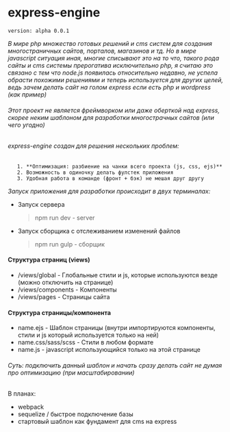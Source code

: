 # express-engine 
`version: alpha 0.0.1`

*В мире php множество готовых решений и cms систем для создания многостраничных сайтов, порталов, магазинов и тд. 
Но в мире javascript ситуация иная, 
многие списывают это на то что, такого рода сайты и cms системы прерогатива исключительно php, я считаю это связано с тем что node.js появилась относительно недавно,
не успела обрасти похожими решениями и теперь используется для других целей, ведь зачем делать сайт на голом express если есть php и wordpress (как пример)*


###### Этот проект не является фреймворком или даже оберткой над express, скорее неким шаблоном для разработки многострачных сайтов (или чего угодно)

###### express-engine создан для решения нескольких проблем:
       1. **Оптимизация: разбиение на чанки всего проекта (js, css, ejs)**
       2. Возможность в одиночку делать фулстек приложения
       3. Удобная работа в команде (фронт + бэк) не мешая друг другу

*Запуск приложения для разработки происходит в двух терминалах:*

* Запуск сервера

     > npm run dev - server
     
 * Запуск сборщика с отслеживанием изменений файлов
 
      > npm run gulp - сборщик 

#### Структура страниц (views)

* /views/global - Глобальные стили и js, которые используются везде (можно отключить на странице)
* /views/components - Компоненты 
* /views/pages - Страницы сайта

#### Структура страницы/компонента

* name.ejs - Шаблон страницы (внутри импортируются компоненты, стили и js который используется только на ней)
* name.css/sass/scss - Стили в любом формате
* name.js - javascript использующийся только на этой странице

###### Суть: подключить данный шаблон и начать сразу делать сайт не думая про оптимизацию (при масштабировании) 

В планах:
- webpack
- sequelize / быстрое подключение базы
- стартовый шаблон как фундамент для cms на express